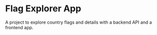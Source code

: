 # Flag Explorer App
A project to explore country flags and details with a backend API and a frontend app.